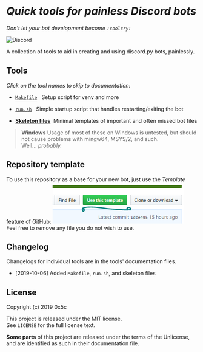 # *Quick tools for painless Discord bots*
*Don't let your bot development become `:coolcry:`*

![Discord](https://img.shields.io/discord/591099017492955166?color=%237289DA&label=Discord)

A collection of tools to aid in creating and using discord.py bots, painlessly.


## Tools

*Click on the tool names to skip to documentation:*

- [`Makefile`](./docs/makefile.md) ­ ­ Setup script for venv and more

- [`run.sh`](./docs/run.sh.md) ­ ­ Simple startup script that handles restarting/exiting the bot

- [**Skeleton files**](./docs/skeleton.md) ­ ­ Minimal templates of important and often missed bot files


> **Windows** Usage of most of these on Windows is untested, but should not cause problems with mingw64, MSYS/2, and such.  
> Well... *probably.*


## Repository template

To use this repository as a base for your new bot, just use the *Template* feature of GitHub:
![Github template button](./docs/github-templates.png)  
Feel free to remove any file you do not wish to use.


## Changelog

Changelogs for individual tools are in the tools' documentation files.

- [2019-10-06] Added `Makefile`, `run.sh`, and skeleton files


## License

Copyright (c) 2019 0x5c

This project is released under the MIT license.  
See `LICENSE` for the full license text.

**Some parts** of this project are released under the terms of the Unlicense,  
and are identified as such in their documentation file.
